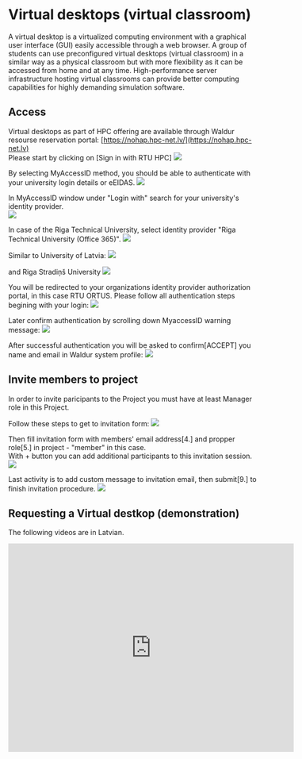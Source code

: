 # Virtual desktops (virtual classroom)

A virtual desktop is a virtualized computing environment with a graphical user interface (GUI) easily accessible through a web browser. A group of students can use preconfigured virtual desktops (virtual classroom) in a similar way as a physical classroom but with more flexibility as it can be accessed from home and at any time. High-performance server infrastructure hosting virtual classrooms can provide better computing capabilities for highly demanding simulation software.
  
## Access
Virtual desktops as part of HPC offering are available through Waldur resourse reservation portal: [https://nohap.hpc-net.lv/](https://nohap.hpc-net.lv)  
Please start by clicking on [Sign in with RTU HPC]
![](./images/waldur-login.png)
  
By selecting MyAccessID method, you should be able to authenticate with your university login details or eEIDAS.
![](./images/waldur-keycloak0.png)
  
In MyAccessID window under "Login with" search for your university's identity provider.  
![](./images/waldur-myaccessid0.png)
  
In case of the Riga Technical University, select identity provider "Riga Technical University (Office 365)".
![](./images/waldur-myaccessid1.png)

Similar to University of Latvia:
![](./images/waldur-myaccessid1-2.png)

and Riga Stradiņš University
![](./images/waldur-myaccessid1-1.png)

You will be redirected to your organizations identity provider authorization portal, in this case RTU ORTUS.  Please follow all authentication steps begining with your login:
![](./images/waldur-keycloak2.png)
  
Later confirm authentication by scrolling down MyaccessID warning message:
![](./images/waldur-keycloak2.png)
  
After successful authentication you will be asked to confirm[ACCEPT] you name and email in Waldur system profile:
![](./images/waldur-project.png)

## Invite members to project
In order to invite paricipants to the Project you must have at least Manager role in this Project.  

Follow these steps to get to invitation form:
![](./images/waldur-invite0.png)  

Then fill invitation form with members' email address[4.] and propper role[5.] in project - "member" in this case.  
With + button you can add additional participants to this invitation session.  
![](./images/waldur-invite1.png)  

Last activity is to add custom message to invitation email, then submit[9.] to finish invitation procedure. 
![](./images/waldur-invite2.png)



  
## Requesting a Virtual destkop (demonstration)

The following videos are in Latvian.

<iframe src="https://slides.com/viktorszagorskis-1/rtu-hpc/embed?share=hidden" width="576" height="420" title="RTU HPC" scrolling="no" frameborder="0" webkitallowfullscreen mozallowfullscreen allowfullscreen></iframe>
